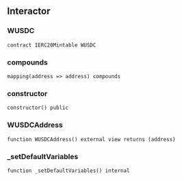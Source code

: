 ## Interactor

### WUSDC

```solidity
contract IERC20Mintable WUSDC
```

### compounds

```solidity
mapping(address => address) compounds
```

### constructor

```solidity
constructor() public
```

### WUSDCAddress

```solidity
function WUSDCAddress() external view returns (address)
```

### _setDefaultVariables

```solidity
function _setDefaultVariables() internal
```


